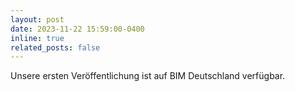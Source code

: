 ```yaml
---
layout: post
date: 2023-11-22 15:59:00-0400
inline: true
related_posts: false
---
```


Unsere ersten Veröffentlichung ist auf BIM Deutschland verfügbar. 